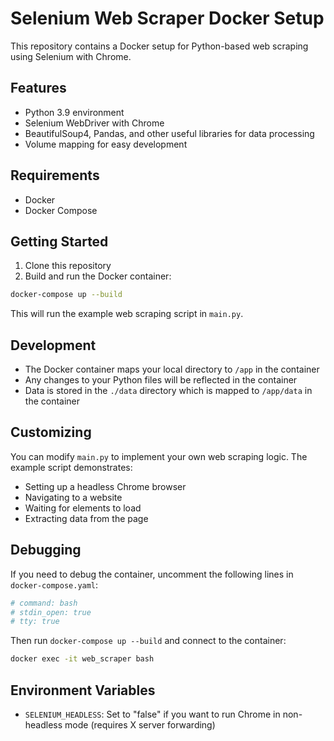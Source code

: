 # Selenium Web Scraper Docker Setup

This repository contains a Docker setup for Python-based web scraping using Selenium with Chrome.

## Features

- Python 3.9 environment
- Selenium WebDriver with Chrome
- BeautifulSoup4, Pandas, and other useful libraries for data processing
- Volume mapping for easy development

## Requirements

- Docker
- Docker Compose

## Getting Started

1. Clone this repository
2. Build and run the Docker container:

```bash
docker-compose up --build
```

This will run the example web scraping script in `main.py`.

## Development

- The Docker container maps your local directory to `/app` in the container
- Any changes to your Python files will be reflected in the container
- Data is stored in the `./data` directory which is mapped to `/app/data` in the container

## Customizing

You can modify `main.py` to implement your own web scraping logic. The example script demonstrates:

- Setting up a headless Chrome browser
- Navigating to a website
- Waiting for elements to load
- Extracting data from the page

## Debugging

If you need to debug the container, uncomment the following lines in `docker-compose.yaml`:

```yaml
# command: bash
# stdin_open: true
# tty: true
```

Then run `docker-compose up --build` and connect to the container:

```bash
docker exec -it web_scraper bash
```

## Environment Variables

- `SELENIUM_HEADLESS`: Set to "false" if you want to run Chrome in non-headless mode (requires X server forwarding) 
